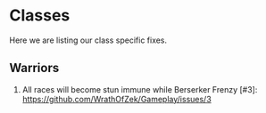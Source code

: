 # Classes

Here we are listing our class specific fixes.

## Warriors

1. All races will become stun immune while Berserker Frenzy [#3]: https://github.com/WrathOfZek/Gameplay/issues/3

